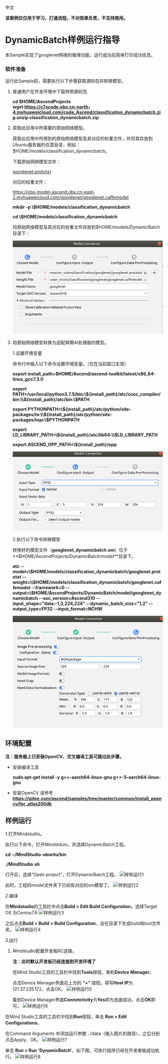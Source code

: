 中文

**该案例仅仅用于学习，打通流程，不对效果负责，不支持商用。**

# DynamicBatch样例运行指导

本Sample实现了googlenet网络的推理功能，运行成功后简单打印成功信息。

### 软件准备

运行此Sample前，需要执行以下步骤获取源码包并转换模型。

1. 普通用户在开发环境中下载样例源码包

   **cd $HOME/AscendProjects     
   wget https://c7xcode.obs.cn-north-4.myhuaweicloud.com/code_Ascend/classification_dynamicbatch.zip
   unzip classification_dynamicbatch.zip**

2. 获取此应用中所需要的原始网络模型。

   获取此应用中所用到的原始网络模型及其对应的权重文件，并将其存放到Ubuntu服务器的任意目录，例如：$HOME/models/classification_dynamicbatch。

   下载原始网络模型文件：

   [googlenet.prototxt](https://gitee.com/HuaweiAscend/models/blob/master/computer_vision/classification/googlenet/googlenet.prototxt)

   对应的权重文件：

   https://obs-model-ascend.obs.cn-east-2.myhuaweicloud.com/googlenet/googlenet.caffemodel

   **mkdir -p \\$HOME/models/classification_dynamicbatch**

   **cd \\$HOME/models/classification_dynamicbatch**

   将原始网络模型及其对应的权重文件存放到$HOME/models/DynamicBatch目录下：

   ![](figures/模型转换1.png "模型转换1")  

3. 将原始网络模型转换为适配昇腾AI处理器的模型。

   1.设置环境变量

   命令行中输入以下命令设置环境变量。（仅在当前窗口生效）

   **export install_path=\$HOME/Ascend/ascend-toolkit/latest/x86_64-linux_gcc7.3.0**  

   **export PATH=/usr/local/python3.7.5/bin:\\${install_path}/atc/ccec_compiler/bin:\\${install_path}/atc/bin:\\$PATH**  

   **export PYTHONPATH=\\${install_path}/atc/python/site-packages/te:\\${install_path}/atc/python/site-packages/topi:\\$PYTHONPATH**  

   **export LD_LIBRARY_PATH=\\${install_path}/atc/lib64:\\$LD_LIBRARY_PATH**  

   **export ASCEND_OPP_PATH=\\${install_path}/opp**  

    ![](figures/模型转换2.png "模型转换2")  

   2.执行以下命令转换模型

   转换好的模型文件（**googlenet_dynamicbatch.om**）位于**$HOME/AscendProjects/DynamicBatch/model**目录下。

   **atc --model=\\$HOME/models/classification_dynamicbatch/googlenet.prototxt --weight=\\$HOME/models/classification_dynamicbatch/googlenet.caffemodel --framework=0 --output=\\$HOME/AscendProjects/DynamicBatch/model/googlenet_dynamicbatch --soc_version=Ascend310 --input_shape="data:-1,3,224,224" --dynamic_batch_size="1,2" --output_type=FP32 --input_format=NCHW**
   
    ![](figures/模型转换3.png "模型转换3")

## 环境配置   

**注：服务器上已安装OpenCV、交叉编译工具可跳过此步骤。**  

- 安装编译工具  

  **sudo apt-get install -y g++\-aarch64-linux-gnu g++\-5-aarch64-linux-gnu** 

- 安装OpenCV 
  请参考 **https://gitee.com/ascend/samples/tree/master/common/install_opencv/for_atlas200dk**    

##  样例运行

1.打开Mindstudio。

执行以下命令，打开Mindstduio，并选择DynamicBatch工程。

**cd ~/MindStudio-ubuntu/bin**

**./MindStudio.sh**

打开后，选择“Open project”，打开DynamicBatch工程。
    ![](figures/样例运行1.png "样例运行1")

此时，工程的model文件夹下已经有对应的om模型了。
    ![](figures/样例运行2.png "样例运行2")

2.编译

在**Mindstudio**的工具栏中点击**Build > Edit Build Configuration**。选择Target OS 为Centos7.6
    ![](figures/样例运行3.png "样例运行3")

之后点击**Build > Build > Build Configuration**，会在目录下生成build和out文件夹。
    ![](figures/样例运行4.png "样例运行4")

3.运行

1. Mindstudio配置开发板RC连接。

   **注：此时默认开发板已经连接到开发环境了**

   在Mind Studio工具的工具栏中找到**Tools**按钮，单机**Device Manager**。

   点击Device Manager界面右上方的 **“+”** 按钮，填写**Host IP**为121.37.235.172，点击OK。
    ![](figures/样例运行5.png "样例运行5")

   看到Device Manager界面**Connetctivity**为**Yes**即为连接成功，点击**OK**即可。
    ![](figures/样例运行6.png "样例运行6")

在Mind Studio工具的工具栏中找到**Run**按钮，单击 **Run > Edit Configurations**。

在Command Arguments 中添加运行参数 ../data（输入图片的路径），之后分别点击Apply、OK。
    ![](figures/样例运行7.png "样例运行7")

单击 **Run > Run 'DynamicBatch'**，如下图，可执行程序已经在开发者板成功执行。
    ![](figures/样例运行8.png "样例运行8")

